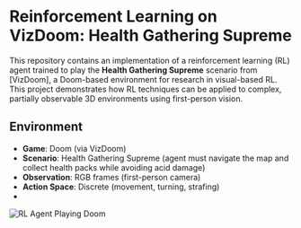 # Reinforcement Learning on VizDoom: Health Gathering Supreme

This repository contains an implementation of a reinforcement learning (RL) agent trained to play the **Health Gathering Supreme** scenario from [VizDoom], a Doom-based environment for research in visual-based RL.
This project demonstrates how RL techniques can be applied to complex, partially observable 3D environments using first-person vision.

## Environment
- **Game**: Doom (via VizDoom)
- **Scenario**: Health Gathering Supreme (agent must navigate the map and collect health packs while avoiding acid damage)
- **Observation**: RGB frames (first-person camera)
- **Action Space**: Discrete (movement, turning, strafing)
- 
![RL Agent Playing Doom](./Doom%20Simulation/media/replay-gif.gif)
